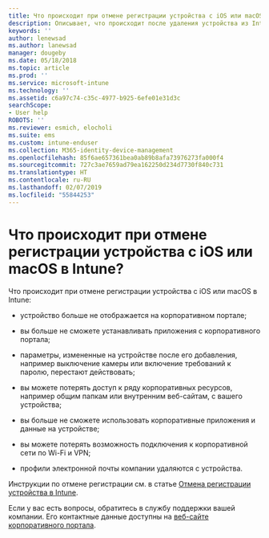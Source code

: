 ```yaml
---
title: Что происходит при отмене регистрации устройства с iOS или macOS?
description: Описывает, что происходит после удаления устройства из Intune.
keywords: ''
author: lenewsad
ms.author: lanewsad
manager: dougeby
ms.date: 05/18/2018
ms.topic: article
ms.prod: ''
ms.service: microsoft-intune
ms.technology: ''
ms.assetid: c6a97c74-c35c-4977-b925-6efe01e31d3c
searchScope:
- User help
ROBOTS: ''
ms.reviewer: esmich, elocholi
ms.suite: ems
ms.custom: intune-enduser
ms.collection: M365-identity-device-management
ms.openlocfilehash: 85f6ae657361bea0ab89b8afa73976273fa000f4
ms.sourcegitcommit: 727c3ae7659ad79ea162250d234d7730f840c731
ms.translationtype: HT
ms.contentlocale: ru-RU
ms.lasthandoff: 02/07/2019
ms.locfileid: "55844253"
---
```

# <a name="what-happens-if-you-unenroll-your-ios-or-macos-device-from-intune"></a>Что происходит при отмене регистрации устройства с iOS или macOS в Intune?

Что происходит при отмене регистрации устройства с iOS или macOS в Intune:

-   устройство больше не отображается на корпоративном портале;

-   вы больше не сможете устанавливать приложения с корпоративного портала;

-   параметры, измененные на устройстве после его добавления, например выключение камеры или включение требований к паролю, перестают действовать;

-   вы можете потерять доступ к ряду корпоративных ресурсов, например общим папкам или внутренним веб-сайтам, с вашего устройства;

-   вы больше не сможете использовать корпоративные приложения и данные на устройстве;

-   вы можете потерять возможность подключения к корпоративной сети по Wi-Fi и VPN;

-   профили электронной почты компании удаляются с устройства.

Инструкции по отмене регистрации см. в статье [Отмена регистрации устройства в Intune](unenroll-your-device-from-intune-ios.md).

Если у вас есть вопросы, обратитесь в службу поддержки вашей компании. Его контактные данные доступны на [веб-сайте корпоративного портала](https://go.microsoft.com/fwlink/?linkid=2010980).
